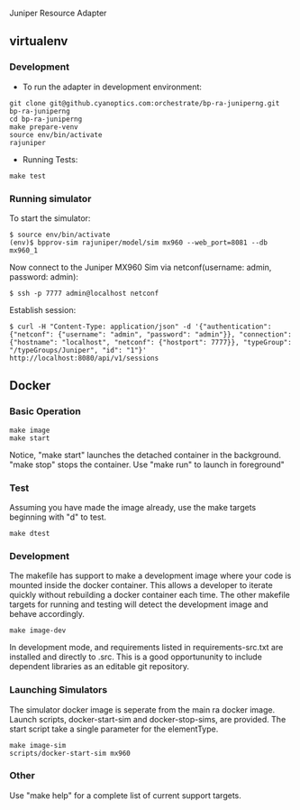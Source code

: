 Juniper Resource Adapter

## virtualenv

### Development

* To run the adapter in development environment:
```
git clone git@github.cyanoptics.com:orchestrate/bp-ra-juniperng.git bp-ra-juniperng
cd bp-ra-juniperng
make prepare-venv
source env/bin/activate
rajuniper
```

* Running Tests:
```
make test
```

### Running simulator

To start the simulator:
```
$ source env/bin/activate
(env)$ bpprov-sim rajuniper/model/sim mx960 --web_port=8081 --db mx960_1
```

Now connect to the Juniper MX960 Sim via netconf(username: admin, password: admin):
```
$ ssh -p 7777 admin@localhost netconf
```

Establish session:
```
$ curl -H "Content-Type: application/json" -d '{"authentication": {"netconf": {"username": "admin", "password": "admin"}}, "connection": {"hostname": "localhost", "netconf": {"hostport": 7777}}, "typeGroup": "/typeGroups/Juniper", "id": "1"}' http://localhost:8080/api/v1/sessions
```

## Docker

### Basic Operation

```
make image
make start
```

Notice, "make start" launches the detached container in the background.  "make stop" stops the container. Use "make run" to launch in foreground"

### Test

Assuming you have made the image already, use the make targets beginning with "d" to test.

```
make dtest
```

### Development

The makefile has support to make a development image where your code is mounted inside the docker container.  This allows a developer to iterate quickly without rebuilding a docker container each time.  The other makefile targets for running and testing will detect the development image and behave accordingly.

```
make image-dev
```

In development mode, and requirements listed in requirements-src.txt are installed and directly to .src.  This is a good opportununity to include dependent libraries as an editable git repository.

### Launching Simulators

The simulator docker image is seperate from the main ra docker image. Launch scripts, docker-start-sim and docker-stop-sims, are provided.  The start script take a single parameter for the elementType.

```
make image-sim
scripts/docker-start-sim mx960
```

### Other

Use "make help" for a complete list of current support targets.
